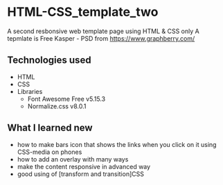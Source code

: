 # HTML-CSS_template_two

A second resbonsive web template page using HTML & CSS only
A tepmlate is Free Kasper - PSD from https://www.graphberry.com/

## Technologies used

- HTML
- CSS
- Libraries
  - Font Awesome Free v5.15.3
  - Normalize.css v8.0.1

## What I learned new

- how to make bars icon that shows the links when you click on it using CSS-media on phones
- how to add an overlay with many ways
- make the content responsive in advanced way
- good using of [transform and transition]CSS

